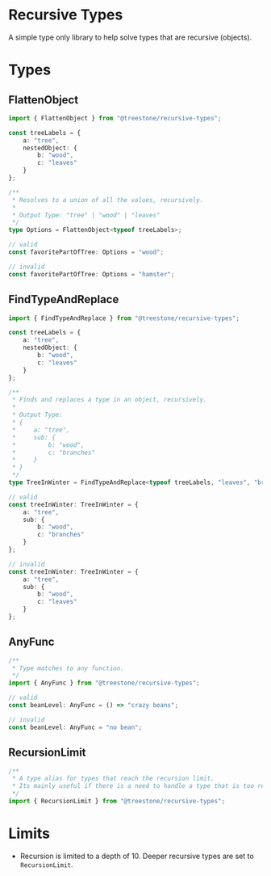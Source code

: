# Recursive Types
A simple type only library to help solve types that are recursive (objects).

# Types
## FlattenObject
```ts
import { FlattenObject } from "@treestone/recursive-types";

const treeLabels = {
    a: "tree",
    nestedObject: {
        b: "wood",
        c: "leaves"
    }
};

/**
 * Resolves to a union of all the values, recursively.
 *
 * Output Type: "tree" | "wood" | "leaves"
 */
type Options = FlattenObject<typeof treeLabels>;

// valid
const favoritePartOfTree: Options = "wood";

// invalid
const favoritePartOfTree: Options = "hamster";

```
## FindTypeAndReplace
```ts
import { FindTypeAndReplace } from "@treestone/recursive-types";

const treeLabels = {
    a: "tree",
    nestedObject: {
        b: "wood",
        c: "leaves"
    }
};

/**
 * Finds and replaces a type in an object, recursively.
 *
 * Output Type:
 * {
 *     a: "tree",
 *     sub: {
 *         b: "wood",
 *         c: "branches"
 *     }
 * }
 */
type TreeInWinter = FindTypeAndReplace<typeof treeLabels, "leaves", "branches">;

// valid
const treeInWinter: TreeInWinter = {
    a: "tree",
    sub: {
        b: "wood",
        c: "branches"
    }
};

// invalid
const treeInWinter: TreeInWinter = {
    a: "tree",
    sub: {
        b: "wood",
        c: "leaves"
    }
};

```
## AnyFunc
```ts
/**
 * Type matches to any function.
 */
import { AnyFunc } from "@treestone/recursive-types";

// valid
const beanLevel: AnyFunc = () => "crazy beans";

// invalid
const beanLevel: AnyFunc = "no bean";
```
## RecursionLimit
```ts
/**
 * A type alias for types that reach the recursion limit.
 * Its mainly useful if there is a need to handle a type that is too recursive.
 */
import { RecursionLimit } from "@treestone/recursive-types";
```
# Limits
- Recursion is limited to a depth of 10. Deeper recursive types are set to `RecursionLimit`.
